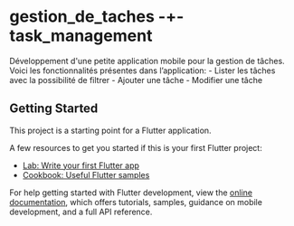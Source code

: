 # gestion_de_taches -+- task_management
  Développement d'une petite application mobile pour la gestion de tâches.
  Voici les fonctionnalités présentes dans l’application:
    - Lister les tâches avec la possibilité de filtrer
    - Ajouter une tâche
    - Modifier une tâche


## Getting Started

This project is a starting point for a Flutter application.

A few resources to get you started if this is your first Flutter project:

- [Lab: Write your first Flutter app](https://docs.flutter.dev/get-started/codelab)
- [Cookbook: Useful Flutter samples](https://docs.flutter.dev/cookbook)

For help getting started with Flutter development, view the
[online documentation](https://docs.flutter.dev/), which offers tutorials,
samples, guidance on mobile development, and a full API reference.
